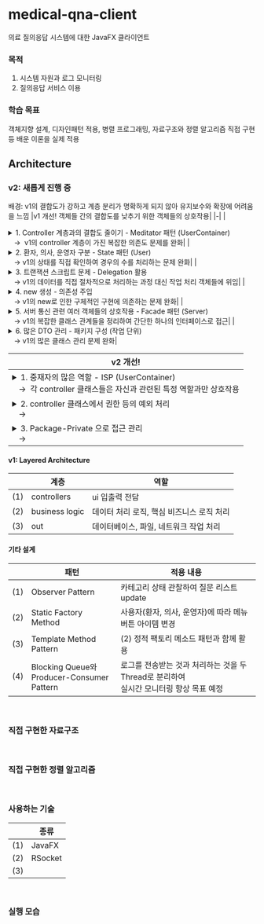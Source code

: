 # medical-qna-client
의료 질의응답 시스템에 대한 JavaFX 클라이언트

### 목적
1. 시스템 자원과 로그 모니터링
2. 질의응답 서비스 이용

### 학습 목표
객체지향 설계, 디자인패턴 적용, 병렬 프로그래밍, 자료구조와 정렬 알고리즘 직접 구현 등 배운 이론을 실제 적용

## Architecture
### v2: 새롭게 진행 중
배경: v1의 결합도가 강하고 계층 분리가 명확하게 되지 않아 유지보수와 확장에 어려움을 느낌
|v1 개선! 객체들 간의 결합도를 낮추기 위한 객체들의 상호작용|
|-|
|<details><summary>1. Controller 계층과의 결합도 줄이기 - Meditator 패턴 (UserContainer)</summary><br>- controller 계층은 화면 입출력 역할에 집중<br>- controller 계층은 오직 UserContainer 객체와 상호작용 <br>- UserContainer가 controller 계층과 비즈니스 로직 클래스들의 상호작용을 중재 </details> &nbsp;&nbsp;&nbsp;&rarr;&nbsp; v1의 controller 계층이 가진 복잡한 의존도 문제를 완화|
|<details><summary>2. 환자, 의사, 운영자 구분 - State 패턴 (User)</summary><br>- 각 상태들(환자, 의사, 운영자)은 User 인터페이스 구현<br>- UserContainer가 상태 관리 </details> &nbsp;&nbsp;&nbsp;&rarr; v1의 상태를 직접 확인하여 경우의 수를 처리하는 문제 완화|
|<details><summary>3. 트랜잭션 스크립트 문제 - Delegation 활용</summary><br>- 각 상태들은 처리해야 할 작업들을 객체로 가짐 </details> &nbsp;&nbsp;&nbsp;&rarr; v1의 데이터를 직접 절차적으로 처리하는 과정 대신 작업 처리 객체들에 위임|
|<details><summary>4. new 생성 - 의존성 주입</summary><br>- UserContainer는 각 상태들의 생성자로 서버를 주입<br>- 각 상태들은 서버로 처리해야 할 작업 객체들의 생성자에 서버를 주입 </details> &nbsp;&nbsp;&nbsp;&rarr; v1의 new로 인한 구체적인 구현에 의존하는 문제 완화|
|<details><summary>5. 서버 통신 관련 여러 객체들의 상호작용 - Facade 패턴 (Server)</summary><br>- Server는 단일 인터페이스로, 복잡한 클래스들의 관계를 하나의 서브 시스템으로 추상화 </details> &nbsp;&nbsp;&nbsp;&rarr; v1의 복잡한 클래스 관계들을 정리하여 간단한 하나의 인터페이스로 접근|
|<details><summary>6. 많은 DTO 관리 - 패키지 구성 (작업 단위)</summary><br>- User와 Server 구현체들은 처리해야 할 작업들을 객체로 가짐 (Delegation 활용)<br>- 상태와 서버의 객체들이 수행할 작업 단위로 패키지를 구성하여 DTO 클래스 관리 </details> &nbsp;&nbsp;&nbsp;&rarr; v1의 많은 클래스 관리 문제 완화|

| v2 개선!                                                                                                                                           |
|--------------------------------------------------------------------------------------------------------------------------------------------------|
| <details><summary>1. 중재자의 많은 역할 - ISP (UserContainer)</summary></details> &nbsp;&nbsp;&nbsp;&rarr;&nbsp; 각 controller 클래스들은 자신과 관련된 특정 역할과만 상호작용 |
| <details><summary>2. controller 클래스에서 권한 등의 예외 처리 </summary></details> &nbsp;&nbsp;&nbsp;&rarr;&nbsp;                                            |
| <details><summary>3. Package-Private 으로 접근 관리 </summary></details> &nbsp;&nbsp;&nbsp;&rarr;&nbsp;                                                |

#### v1: Layered Architecture
| |계층|역할|
|-|-|-|
|(1)|controllers|ui 입출력 전담|
|(2)|business logic|데이터 처리 로직, 핵심 비즈니스 로직 처리|
|(3)|out|데이터베이스, 파일, 네트워크 작업 처리|

#### 기타 설계
| |패턴| 적용 내용                                                     |
|-|-|-----------------------------------------------------------|
|(1)|Observer Pattern| 카테고리 상태 관찰하여 질문 리스트 update                                |
|(2)|Static Factory Method| 사용자(환자, 의사, 운영자)에 따라 메뉴 버튼 아이템 변경                         |
|(3)|Template Method Pattern| (2) 정적 팩토리 메소드 패턴과 함께 활용                                  |
|(4)|Blocking Queue와 <br> Producer-Consumer Pattern| 로그를 전송받는 것과 처리하는 것을 두 Thread로 분리하여 <br> 실시간 모니터링 향상 목표 예정 |
<br>

### 직접 구현한 자료구조

<br>

### 직접 구현한 정렬 알고리즘

<br>

### 사용하는 기술
| |종류|
|-|-|
|(1)|JavaFX|
|(2)|RSocket|
|(3)||

<br>

### 실행 모습
